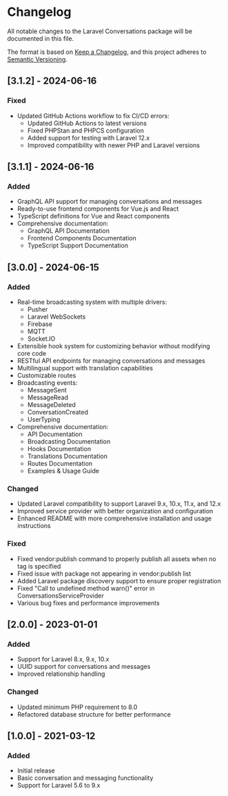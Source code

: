 # Changelog

All notable changes to the Laravel Conversations package will be documented in this file.

The format is based on [Keep a Changelog](https://keepachangelog.com/en/1.0.0/),
and this project adheres to [Semantic Versioning](https://semver.org/spec/v2.0.0.html).

## [3.1.2] - 2024-06-16

### Fixed
- Updated GitHub Actions workflow to fix CI/CD errors:
  - Updated GitHub Actions to latest versions
  - Fixed PHPStan and PHPCS configuration
  - Added support for testing with Laravel 12.x
  - Improved compatibility with newer PHP and Laravel versions

## [3.1.1] - 2024-06-16

### Added
- GraphQL API support for managing conversations and messages
- Ready-to-use frontend components for Vue.js and React
- TypeScript definitions for Vue and React components
- Comprehensive documentation:
  - GraphQL API Documentation
  - Frontend Components Documentation
  - TypeScript Support Documentation

## [3.0.0] - 2024-06-15

### Added
- Real-time broadcasting system with multiple drivers:
  - Pusher
  - Laravel WebSockets
  - Firebase
  - MQTT
  - Socket.IO
- Extensible hook system for customizing behavior without modifying core code
- RESTful API endpoints for managing conversations and messages
- Multilingual support with translation capabilities
- Customizable routes
- Broadcasting events:
  - MessageSent
  - MessageRead
  - MessageDeleted
  - ConversationCreated
  - UserTyping
- Comprehensive documentation:
  - API Documentation
  - Broadcasting Documentation
  - Hooks Documentation
  - Translations Documentation
  - Routes Documentation
  - Examples & Usage Guide

### Changed
- Updated Laravel compatibility to support Laravel 9.x, 10.x, 11.x, and 12.x
- Improved service provider with better organization and configuration
- Enhanced README with more comprehensive installation and usage instructions

### Fixed
- Fixed vendor:publish command to properly publish all assets when no tag is specified
- Fixed issue with package not appearing in vendor:publish list
- Added Laravel package discovery support to ensure proper registration
- Fixed "Call to undefined method warn()" error in ConversationsServiceProvider
- Various bug fixes and performance improvements

## [2.0.0] - 2023-01-01

### Added
- Support for Laravel 8.x, 9.x, 10.x
- UUID support for conversations and messages
- Improved relationship handling

### Changed
- Updated minimum PHP requirement to 8.0
- Refactored database structure for better performance

## [1.0.0] - 2021-03-12

### Added
- Initial release
- Basic conversation and messaging functionality
- Support for Laravel 5.6 to 9.x
